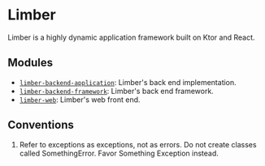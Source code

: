 # Limber

Limber is a highly dynamic application framework built on Ktor and React.

## Modules

* [`limber-backend-application`](/limber-backend-application):
    Limber's back end implementation.
* [`limber-backend-framework`](/limber-backend-framework):
    Limber's back end framework.
* [`limber-web`](/limber-web):
    Limber's web front end.

## Conventions

1. Refer to exceptions as exceptions, not as errors.
    Do not create classes called SomethingError. Favor Something Exception instead.
